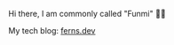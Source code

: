  Hi there, I am commonly called "Funmi" 👋🏿

My tech blog: <a href="https://ferns.dev/">ferns.dev</a>
